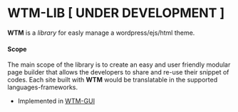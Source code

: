 # WTM-LIB [ UNDER DEVELOPMENT ]
**WTM** is a _library_ for easly manage a wordpress/ejs/html theme.

#### Scope

The main scope of the library is to create an easy and user friendly modular page builder that allows the developers to share and re-use their snippet of codes. Each site built with **WTM** would be translatable in the supported languages-frameworks.

- Implemented in [WTM-GUI](https://github.com/Linch1/WTM-GUI)
